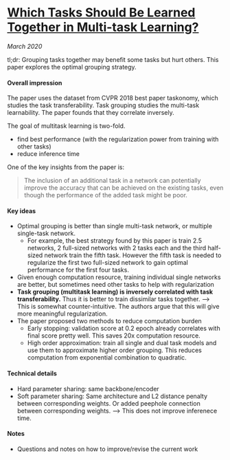 # [Which Tasks Should Be Learned Together in Multi-task Learning?](https://arxiv.org/abs/1905.07553)

_March 2020_

tl;dr: Grouping tasks together may benefit some tasks but hurt others. This paper explores the optimal grouping strategy.

#### Overall impression
The paper uses the dataset from CVPR 2018 best paper taskonomy, which studies the task transferability. Task grouping studies the multi-task learnability. The paper founds that they correlate inversely. 

The goal of multitask learning is two-fold.

- find best performance (with the regularization power from training with other tasks)
- reduce inference time

One of the key insights from the paper is: 

> The inclusion of an additional task in a network can potentially improve the accuracy that can be achieved on the existing tasks, even though the performance of the added task might be poor.

#### Key ideas
- Optimal grouping is better than single multi-task network, or multiple single-task network. 
	- For example, the best strategy found by this paper is train 2.5 networks, 2 full-sized networks with 2 tasks each and the third half-sized network train the fifth task. However the fifth task is needed to regularize the first two full-sized network to gain optimal performance for the first four tasks. 
- Given enough computation resource, training individual single networks are better, but sometimes need other tasks to help with regularization
- **Task grouping (multitask learning) is inversely correlated with task transferability.** Thus it is better to train dissimilar tasks together. --> This is somewhat counter-intuitive. The authors argue that this will give more meaningful regularization.
- The paper proposed two methods to reduce computation burden
	- Early stopping: validation score at 0.2 epoch already correlates with final score pretty well. This saves 20x computation resource. 
	- High order approximation: train all single and dual task models and use them to approximate higher order grouping. This reduces computation from exponential combination to quadratic.

#### Technical details
- Hard parameter sharing: same backbone/encoder
- Soft parameter sharing: Same architecture and L2 distance penalty between corresponding weights. Or added peephole connection between corresponding weights. --> This does not improve inferenece time. 

#### Notes
- Questions and notes on how to improve/revise the current work  

